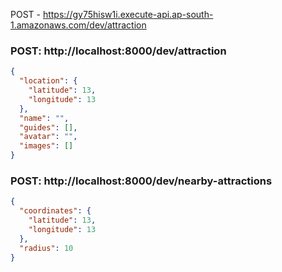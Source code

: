 POST - https://gy75hisw1i.execute-api.ap-south-1.amazonaws.com/dev/attraction

### POST: http://localhost:8000/dev/attraction

```json
{
  "location": {
    "latitude": 13,
    "longitude": 13
  },
  "name": "",
  "guides": [],
  "avatar": "",
  "images": []
}
```

### POST: http://localhost:8000/dev/nearby-attractions

```json
{
  "coordinates": {
    "latitude": 13,
    "longitude": 13
  },
  "radius": 10
}
```

